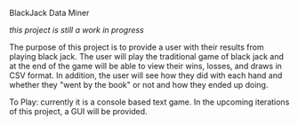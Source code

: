 BlackJack Data Miner

*this project is still a work in progress*

The purpose of this project is to provide a user with their results from playing black jack. 
The user will play the traditional game of black jack and at the end of the game will be able to view their wins, losses, and draws 
in CSV format. In addition, the user will see how they did with each hand and whether they "went by the book" or not and how they ended up doing.

To Play: currently it is a console based text game. In the upcoming iterations of this project, a GUI will be provided.